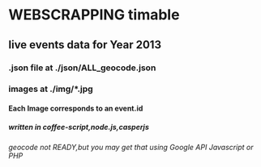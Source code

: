 # WEBSCRAPPING timable

## live events data for Year 2013

### .json file at ./json/ALL_geocode.json

### images at ./img/*.jpg

#### Each Image corresponds to an event.id

##### written in coffee-script,node.js,casperjs

###### geocode not READY,but you may get that using Google API Javascript or PHP